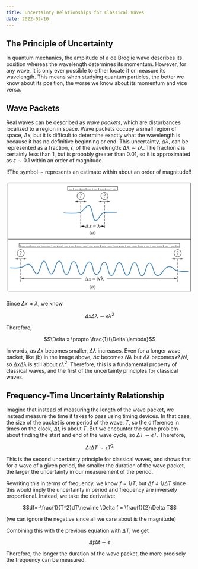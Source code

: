 ```yaml
---
title: Uncertainty Relationships for Classical Waves
date: 2022-02-10
---
```


## The Principle of Uncertainty

In quantum mechanics, the amplitude of a de Broglie wave describes its position whereas the wavelength determines its momentum. However, for any wave, it is only ever possible to either locate it or measure its wavelength. This means when studying quantum particles, the better we know about its position, the worse we know about its momentum and vice versa.

## Wave Packets

Real waves can be described as *wave packets*, which are disturbances localized to a region in space. Wave packets occupy a small region of space, $\Delta x$, but it is difficult to determine exactly what the wavelength is because it has no definitive beginning or end. This uncertainty, $\Delta \lambda$, can be represented as a fraction, $\epsilon$, of the wavelength: $\Delta \lambda \sim \epsilon \lambda$. The fraction $\epsilon$ is certainly less than $1$, but is probably greater than $0.01$, so it is approximated as $\epsilon \sim 0.1$ within an order of magnitude.

!!The symbol $\sim$ represents an estimate within about an order of magnitude!!

![Wave uncertainty principle](../../images/wave-uncertainty-principle.jpeg)

Since $\Delta x \approx \lambda$, we know

$$\Delta x \Delta \lambda \sim \epsilon \lambda^2$$

Therefore,

$$\Delta x \propto \frac{1}{\Delta \lambda}$$

In words, as $\Delta x$ becomes smaller, $\Delta \lambda$ increases. Even for a longer wave packet, like (b) in the image above, $\Delta x$ becomes $N\lambda$ but $\Delta \lambda$ becomes $\epsilon \lambda / N$, so $\Delta x \Delta \lambda$ is still about $\epsilon \lambda^2$. Therefore, this is a fundamental property of classical waves, and the first of the uncertainty principles for classical waves.

## Frequency-Time Uncertainty Relationship

Imagine that instead of measuring the length of the wave packet, we instead measure the time it takes to pass using timing devices. In that case, the size of the packet is one period of the wave, $T$, so the difference in times on the clock, $\Delta t$, is about $T$. But we encounter the same problem about finding the start and end of the wave cycle, so $\Delta T \sim \epsilon T$. Therefore,

$$\Delta t \Delta T \sim \epsilon T^2$$

This is the second uncertainty principle for classical waves, and shows that for a wave of a given period, the smaller the duration of the wave packet, the larger the uncertainty in our measurement of the period.

Rewriting this in terms of frequency, we know $f=1/T$, but $\Delta f \not ={1/\Delta T}$ since this would imply the uncertainty in period and frequency are inversely proportional. Instead, we take the derivative:

$$df=-\frac{1}{T^2}dT\newline \Delta f = \frac{1}{2}\Delta T$$

(we can ignore the negative since all we care about is the magnitude)

Combining this with the previous equation with $\Delta T$, we get

$$\Delta f \Delta t \sim \epsilon$$

Therefore, the longer the duration of the wave packet, the more precisely the frequency can be measured.